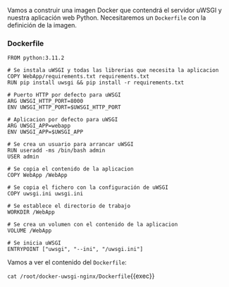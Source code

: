 Vamos a construir una imagen Docker que contendrá el servidor uWSGI y nuestra aplicación web Python. Necesitaremos un 
`Dockerfile` con la definición de la imagen.

### Dockerfile
```
FROM python:3.11.2
 
# Se instala uWSGI y todas las librerias que necesita la aplicacion
COPY WebApp/requirements.txt requirements.txt
RUN pip install uwsgi && pip install -r requirements.txt
 
# Puerto HTTP por defecto para uWSGI
ARG UWSGI_HTTP_PORT=8000
ENV UWSGI_HTTP_PORT=$UWSGI_HTTP_PORT
 
# Aplicacion por defecto para uWSGI
ARG UWSGI_APP=webapp
ENV UWSGI_APP=$UWSGI_APP
 
# Se crea un usuario para arrancar uWSGI
RUN useradd -ms /bin/bash admin
USER admin
 
# Se copia el contenido de la aplicacion
COPY WebApp /WebApp
 
# Se copia el fichero con la configuración de uWSGI
COPY uwsgi.ini uwsgi.ini
 
# Se establece el directorio de trabajo
WORKDIR /WebApp
 
# Se crea un volumen con el contenido de la aplicacion
VOLUME /WebApp
 
# Se inicia uWSGI
ENTRYPOINT ["uwsgi", "--ini", "/uwsgi.ini"]
```

Vamos a ver el contenido del `Dockerfile`:

`cat /root/docker-uwsgi-nginx/Dockerfile`{{exec}}